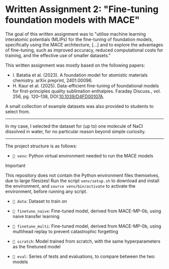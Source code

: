 # Written Assignment 2: "Fine-tuning foundation models with MACE"

The goal of this written assignment was to "utilise machine learning interatomic potentials (MLIPs) for the fine-tuning of foundation models, specifically using the MACE architecture, [...] and to explore the advantages of fine-tuning, such as improved accuracy, reduced computational costs for training, and the effective use of smaller datasets."

This written assignment was mostly based on the following papers:

- I. Batatia et al. (2023). A foundation model for atomistic materials chemistry. arXiv preprint, 2401.00096.
- H. Kaur et al. (2025). Data-efficient fine-tuning of foundational models for first-principles quality sublimation enthalpies. Faraday Discuss., vol. 256, pg. 120&ndash;138, DOI:[10.1039/D4FD00107A](https://doi.org/10.1039/D4FD00107A).

A small collection of example datasets was also provided to students to select from.


---

In my case, I selected the dataset for (up to) one molecule of NaCl dissolved in water, for no particular reason beyond simple curiosity.


---

The project structure is as follows:

- `📁 venv`: Python virtual environment needed to run the MACE models

> [!IMPORTANT]
> This repository does not contain the Python environment files themselves, due to large filesizes! Run the script `venv/setup.sh` to download and install the environment, and `source venv/bin/activate` to activate the environment, before running any script.

- `📁 data`: Dataset to train on

- `📁 finetune_naive`: Fine-tuned model, derived from MACE-MP-0b, using naive transfer learning

- `📁 finetune_multi`: Fine-tuned model, derived from MACE-MP-0b, using multihead replay to prevent catastrophic forgetting

- `📁 scratch`: Model trained from scratch, with the same hyperparameters as the finetuned model

- `📁 eval`: Series of tests and evaluations, to compare between the two models

